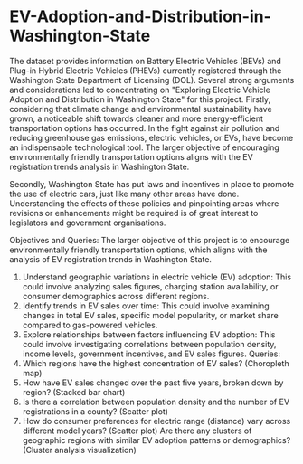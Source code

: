 # EV-Adoption-and-Distribution-in-Washington-State

The dataset provides information on Battery Electric Vehicles (BEVs) and Plug-in Hybrid Electric Vehicles (PHEVs) currently registered through the Washington State Department of Licensing (DOL). Several strong arguments and considerations led to concentrating on "Exploring Electric Vehicle Adoption and Distribution in Washington State" for this project. Firstly, considering that climate change and environmental sustainability have grown, a noticeable shift towards cleaner and more energy-efficient transportation options has occurred. In the fight against air pollution and reducing greenhouse gas emissions, electric vehicles, or EVs, have become an indispensable technological tool. The larger objective of encouraging environmentally friendly transportation options aligns with the EV registration trends analysis in Washington State.

Secondly, Washington State has put laws and incentives in place to promote the use of electric cars, just like many other areas have done. Understanding the effects of these policies and pinpointing areas where revisions or enhancements might be required is of great interest to legislators and government organisations.

Objectives and Queries:
The larger objective of this project is to encourage environmentally friendly transportation options, which aligns with the analysis of EV registration trends in Washington State. 
1. Understand geographic variations in electric vehicle (EV) adoption: This could involve analyzing sales figures, charging station availability, or consumer demographics across different regions.
2. Identify trends in EV sales over time: This could involve examining changes in total EV sales, specific model popularity, or market share compared to gas-powered vehicles.
3. Explore relationships between factors influencing EV adoption: This could involve investigating correlations between population density, income levels, government incentives, and EV sales figures.
Queries:
4. Which regions have the highest concentration of EV sales? (Choropleth map)
5. How have EV sales changed over the past five years, broken down by region? (Stacked bar chart)
6. Is there a correlation between population density and the number of EV registrations in a county? (Scatter plot)
7. How do consumer preferences for electric range (distance) vary across different model years? (Scatter plot)
Are there any clusters of geographic regions with similar EV adoption patterns or demographics? (Cluster analysis visualization)
